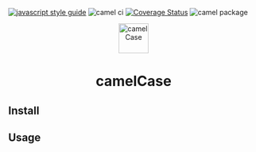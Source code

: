 [![javascript style guide](https://img.shields.io/badge/code_style-standard-brightgreen.svg)](https://standardjs.com)
![camel ci](https://github.com/Ilchuk-Mihail/camel/workflows/camel%20ci/badge.svg?branch=master)
[![Coverage Status](https://coveralls.io/repos/github/Ilchuk-Mihail/camel/badge.svg?branch=master)](https://coveralls.io/github/Ilchuk-Mihail/camel?branch=master)
![camel package](https://github.com/Ilchuk-Mihail/camel/workflows/camel%20package/badge.svg?branch=master)

<p align="center">
    <img alt="camelCase" src="https://upload.wikimedia.org/wikipedia/commons/thumb/c/c8/CamelCase_new.svg/1200px-CamelCase_new.svg.png" width="60" />
</p>
<h1 align="center">
  camelCase
</h1>

## Install

## Usage
